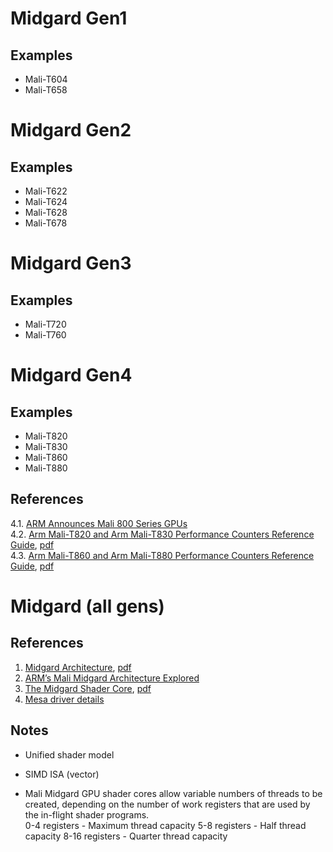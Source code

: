 
# Midgard Gen1

## Examples

* Mali-T604
* Mali-T658


# Midgard Gen2

## Examples

* Mali-T622
* Mali-T624
* Mali-T628
* Mali-T678


# Midgard Gen3

## Examples

* Mali-T720
* Mali-T760


# Midgard Gen4

## Examples

* Mali-T820
* Mali-T830
* Mali-T860
* Mali-T880

## References

4.1. [ARM Announces Mali 800 Series GPUs](https://www.anandtech.com/show/8649/arm-announces-mali-800-series-gpus-t860-t830-t820)<br/>
4.2. [Arm Mali-T820 and Arm Mali-T830 Performance Counters Reference Guide](https://developer.arm.com/documentation/108059/latest/), [pdf](../pdf/arm_mali-t820_and_arm_mali-t830_performance_counters_reference_guide_108059_0102_en.pdf)<br/>
4.3. [Arm Mali-T860 and Arm Mali-T880 Performance Counters Reference Guide](https://developer.arm.com/documentation/108061/0103), [pdf](../pdf/arm_mali-t860_and_arm_mali-t880_performance_counters_reference_guide_108061_0102_en.pdf)<br/>


# Midgard (all gens)

## References

1. [Midgard Architecture](https://fileadmin.cs.lth.se/cs/Education/EDAN35/guestLectures/ARM-Mali.pdf), [pdf](../pdf/ARM-Mali.pdf)
2. [ARM’s Mali Midgard Architecture Explored](https://www.anandtech.com/show/8234/arms-mali-midgard-architecture-explored)
3. [The Midgard Shader Core](https://developer.arm.com/documentation/102560/latest/Midgard-GPU-Architecture), [pdf](../pdf/learn_the_basics_-_the_midgard_shader_core_102560_0100_02_en.pdf)
4. [Mesa driver details](https://docs.mesa3d.org/drivers/panfrost.html)

## Notes

* Unified shader model
* SIMD ISA (vector)

* Mali Midgard GPU shader cores allow variable numbers of threads to be created, depending on the number of work registers that are used by the in-flight shader programs.<br/>
	0-4 registers - Maximum thread capacity
	5-8 registers - Half thread capacity
	8-16 registers - Quarter thread capacity
